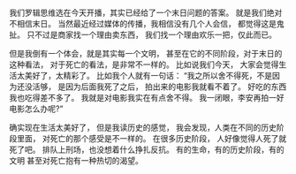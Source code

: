 ###
我们罗辑思维选在今天开播，其实已经给了一个末日问题的答案。
就是我们绝对不相信末日。
当然最近经过媒体的传播，我相信没有几个人会信，
都觉得这是鬼扯。
只不过是商家找一个理由卖东西，
我们找一个理由欢乐一把，仅此而已。

但是我倒有一个体会，就是其实每一个文明，
甚至在它的不同阶段，对于末日的这种看法，
对于死亡的看法，是非常不一样的。
比如说我们今天，
大家会觉得生活太美好了，太精彩了。
比如我个人就有一句话：
“我之所以舍不得死，不是因为还没活够，
是因为后面我死了之后，
拍出来的电影我就看不着了。
好吃的东西我也吃得差不多了。
我就是对电影我实在有点舍不得。
我一闭眼，李安再拍一好电影怎么办呢?” 

确实现在生活太美好了，
但是我读历史的感觉，
我会发现，人类在不同的历史阶段里面，
对死亡的那个感受是不一样的。
在很多历史阶段，
人好像觉得人死了就死了吧。
排队上刑场，也没想着什么挣扎反抗。
有的生命，有的历史阶段，有的文明
甚至对死亡抱有一种热切的渴望。
